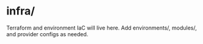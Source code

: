 ﻿# infra/

Terraform and environment IaC will live here. Add environments/, modules/, and provider configs as needed.
